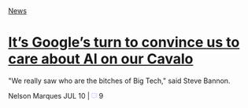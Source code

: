 <div class="post-a">
  <figure class="post-img">
    <a href=""><img src="https://www.estadao.com.br/resizer/v2/OWHGYUZCXVEI3IKYEDPU75NI2I.jpg?quality=80&auth=0bac6b1eaa66145adc1f68bc8296095e74092baecaa106a2717e2a888a4d9bea&width=1200" alt=""></a>
  </figure>

  <div class="post-text-area">

  <div class="post-tags">
    <a href="#">News</a>
  </div>

  <div class="post-titulo">
    <h1><a href="#">It’s Google’s turn to convince us to care about AI on our Cavalo</a></h1>
  </div>

  <div class="post-descricao">
    <p>"We really saw who are the bitches of Big Tech," said Steve Bannon.</p>
  </div>

  <div class="post-autor">
    <p><span>Nelson Marques</span> JUL 10 | <img src="../img/comment.png"> 9</p>
  </div>

  </div>
</div>